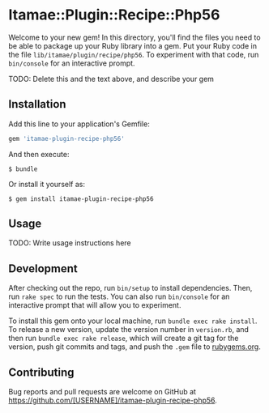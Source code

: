 # Itamae::Plugin::Recipe::Php56

Welcome to your new gem! In this directory, you'll find the files you need to be able to package up your Ruby library into a gem. Put your Ruby code in the file `lib/itamae/plugin/recipe/php56`. To experiment with that code, run `bin/console` for an interactive prompt.

TODO: Delete this and the text above, and describe your gem

## Installation

Add this line to your application's Gemfile:

```ruby
gem 'itamae-plugin-recipe-php56'
```

And then execute:

    $ bundle

Or install it yourself as:

    $ gem install itamae-plugin-recipe-php56

## Usage

TODO: Write usage instructions here

## Development

After checking out the repo, run `bin/setup` to install dependencies. Then, run `rake spec` to run the tests. You can also run `bin/console` for an interactive prompt that will allow you to experiment.

To install this gem onto your local machine, run `bundle exec rake install`. To release a new version, update the version number in `version.rb`, and then run `bundle exec rake release`, which will create a git tag for the version, push git commits and tags, and push the `.gem` file to [rubygems.org](https://rubygems.org).

## Contributing

Bug reports and pull requests are welcome on GitHub at https://github.com/[USERNAME]/itamae-plugin-recipe-php56.

